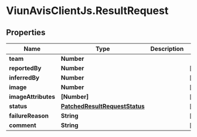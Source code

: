 # ViunAvisClientJs.ResultRequest

## Properties

Name | Type | Description | Notes
------------ | ------------- | ------------- | -------------
**team** | **Number** |  | 
**reportedBy** | **Number** |  | [optional] 
**inferredBy** | **Number** |  | [optional] 
**image** | **Number** |  | [optional] 
**imageAttributes** | **[Number]** |  | [optional] 
**status** | [**PatchedResultRequestStatus**](PatchedResultRequestStatus.md) |  | [optional] 
**failureReason** | **String** |  | [optional] 
**comment** | **String** |  | [optional] 


